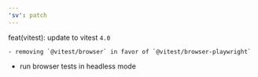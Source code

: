 ```yaml
---
'sv': patch
---
```


feat(vitest): update to vitest `4.0`

	- removing `@vitest/browser` in favor of `@vitest/browser-playwright`
  - run browser tests in headless mode

